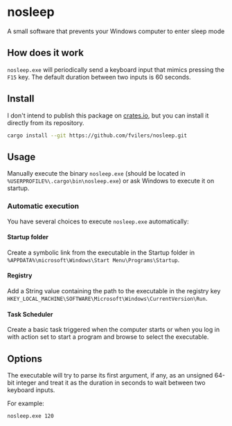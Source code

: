 # nosleep

A small software that prevents your Windows computer to enter sleep mode

## How does it work

`nosleep.exe` will periodically send a keyboard input that mimics pressing the `F15` key. The default duration between two inputs is 60 seconds.

## Install

I don't intend to publish this package on [crates.io](https://crates.io/), but you can install it directly from its repository.

```bash
cargo install --git https://github.com/fvilers/nosleep.git
```

## Usage

Manually execute the binary `nosleep.exe` (should be located in `%USERPROFILE%\.cargo\bin\nosleep.exe`) or ask Windows to execute it on startup.

### Automatic execution

You have several choices to execute `nosleep.exe` automatically:

#### Startup folder

Create a symbolic link from the executable in the Startup folder in `%APPDATA%\microsoft\Windows\Start Menu\Programs\Startup`.

#### Registry

Add a String value containing the path to the executable in the registry key `HKEY_LOCAL_MACHINE\SOFTWARE\Microsoft\Windows\CurrentVersion\Run`.

#### Task Scheduler

Create a basic task triggered when the computer starts or when you log in with action set to start a program and browse to select the executable.

## Options

The executable will try to parse its first argument, if any, as an unsigned 64-bit integer and treat it as the duration in seconds to wait between two keyboard inputs.

For example:

```bash
nosleep.exe 120
```
